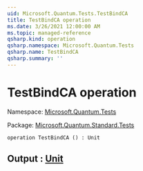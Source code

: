 ```yaml
---
uid: Microsoft.Quantum.Tests.TestBindCA
title: TestBindCA operation
ms.date: 3/26/2021 12:00:00 AM
ms.topic: managed-reference
qsharp.kind: operation
qsharp.namespace: Microsoft.Quantum.Tests
qsharp.name: TestBindCA
qsharp.summary: ''
---
```


# TestBindCA operation

Namespace: [Microsoft.Quantum.Tests](xref:Microsoft.Quantum.Tests)

Package: [Microsoft.Quantum.Standard.Tests](https://nuget.org/packages/Microsoft.Quantum.Standard.Tests)




```qsharp
operation TestBindCA () : Unit
```


## Output : [Unit](xref:microsoft.quantum.lang-ref.unit)

